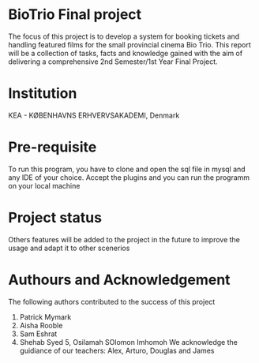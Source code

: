 # BioTrio Final project
The focus of this project is to develop a system for booking tickets and handling featured films for the small provincial cinema Bio Trio. This report will be a collection of tasks, facts and knowledge gained with the aim of delivering a comprehensive 2nd Semester/1st Year Final Project.  
# Institution
KEA - KØBENHAVNS ERHVERVSAKADEMI, Denmark
# Pre-requisite
To run this program, you have to clone and open the sql file in mysql and any IDE of your choice. Accept the plugins and you can run the programm on your local machine

# Project status
Others features will be added to the project in the future to improve the usage and adapt it to other scenerios
# Authours and Acknowledgement
The following authors contributed to the success of this project
1. Patrick Mymark
2. Aisha Rooble
3. Sam Eshrat
4. Shehab Syed
5, Osilamah SOlomon Imhomoh
We acknowledge the guidiance of our teachers: Alex, Arturo, Douglas and James
